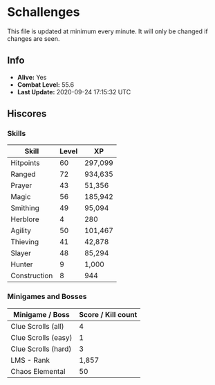 # Schallenges

This file is updated at minimum every minute. It will only be changed if changes are seen.

## Info

 - **Alive:** Yes
 - **Combat Level:** 55.6
 - **Last Update:** 2020-09-24 17:15:32 UTC

## Hiscores

### Skills

| Skill | Level | XP |
|--|--|--|
| Hitpoints | 60 | 297,099 |
| Ranged | 72 | 934,635 |
| Prayer | 43 | 51,356 |
| Magic | 56 | 185,942 |
| Smithing | 49 | 95,094 |
| Herblore | 4 | 280 |
| Agility | 50 | 101,467 |
| Thieving | 41 | 42,878 |
| Slayer | 48 | 85,294 |
| Hunter | 9 | 1,000 |
| Construction | 8 | 944 |

### Minigames and Bosses

| Minigame / Boss | Score / Kill count |
|--|--|
| Clue Scrolls (all) | 4 |
| Clue Scrolls (easy) | 1 |
| Clue Scrolls (hard) | 3 |
| LMS - Rank | 1,857 |
| Chaos Elemental | 50 |
